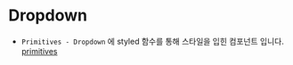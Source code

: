# Dropdown

- `Primitives - Dropdown` 에 styled 함수를 통해 스타일을 입힌 컴포넌트 입니다. [primitives](https://github.com/Co-Studo/cos-ui/blob/dev/packages/primitives/src/components/Dropdown/dropdown.md)
